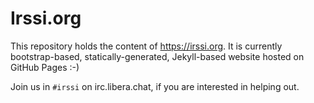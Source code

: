 Irssi.org
=========

This repository holds the content of https://irssi.org. It is currently
bootstrap-based, statically-generated, Jekyll-based website hosted on
GitHub Pages :-)

Join us in `#irssi` on irc.libera.chat, if you are interested in helping out.
